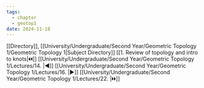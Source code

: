```yaml
---
tags:
  - chapter
  - geotop1
date: 2024-11-18
---
```

[[Directory]], [[University/Undergraduate/Second Year/Geometric Topology 1/Geometric Topology 1|Subject Directory]]
[[1. Review of topology and intro to knots|🞀🞀]] [[University/Undergraduate/Second Year/Geometric Topology 1/Lectures/14. |◀]] [[University/Undergraduate/Second Year/Geometric Topology 1/Lectures/16. |▶]] [[University/Undergraduate/Second Year/Geometric Topology 1/Lectures/22. |🞂🞂]]
# 
## 
### 
